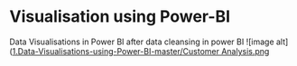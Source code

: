 # Visualisation using Power-BI
Data Visualisations in Power BI after data cleansing in power BI
![image alt]([1.Data-Visualisations-using-Power-BI-master/Customer Analysis.png](https://github.com/ashishsinha2005/Analytics_Models/blob/7e8ebc0cf71e8d628249103e4e97ee43af426c6b/1.Data-Visualisations-using-Power-BI-master/Customer%20Analysis.png)











